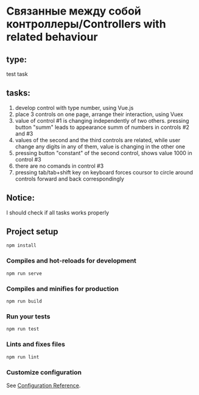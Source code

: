 # Связанные между собой контроллеры/Controllers with related behaviour

## type:

test task

## tasks:

 1. develop control with type number, using Vue.js
 2. place 3 controls on one page, arrange their interaction, using Vuex
 3. value of control #1 is changing independently of two others. pressing button "summ" leads to appearance summ of numbers in controls #2 and #3
 4. values of the second and the third controls are related, while user change any digits in any of them, value is changing in the other one
 5. pressing button "constant" of the second control, shows value 1000 in control #3
 6. there are no comands in control #3
 7. pressing tab/tab+shift key on keyboard forces coursor to circle around controls forward and back correspondingly

## Notice: 

I should check if all tasks works properly

## Project setup
```
npm install
```

### Compiles and hot-reloads for development
```
npm run serve
```

### Compiles and minifies for production
```
npm run build
```

### Run your tests
```
npm run test
```

### Lints and fixes files
```
npm run lint
```

### Customize configuration
See [Configuration Reference](https://cli.vuejs.org/config/).
